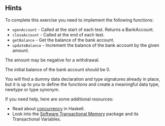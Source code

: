 ## Hints

To complete this exercise you need to implement the following functions:

- `openAccount` - Called at the start of each test. Returns a BankAccount.
- `closeAccount` - Called at the end of each test.
- `getBalance` - Get the balance of the bank account.
- `updateBalance` - Increment the balance of the bank account by the given amount.

The amount may be negative for a withdrawal.

The initial balance of the bank account should be 0.

You will find a dummy data declaration and type signatures already in place,
but it is up to you to define the functions and create a meaningful data type,
newtype or type synonym.

If you need help, here are some additional resources:

- Read about [concurrency](https://en.wikipedia.org/wiki/Concurrent_Haskell) in Haskell.
- Look into the [Software Transactional Memory](https://hackage.haskell.org/package/stm) package and its Transactional Variables.
